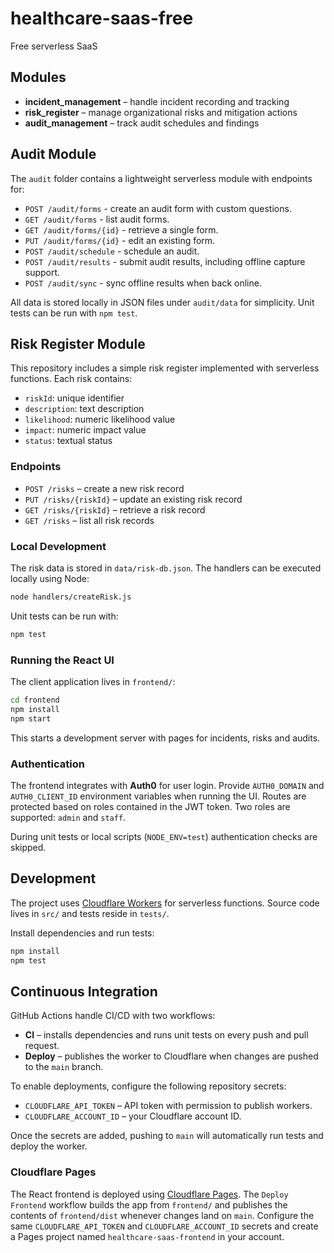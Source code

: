 # healthcare-saas-free

Free serverless SaaS 

## Modules

- **incident_management** – handle incident recording and tracking
- **risk_register** – manage organizational risks and mitigation actions
- **audit_management** – track audit schedules and findings

## Audit Module

The `audit` folder contains a lightweight serverless module with endpoints for:

* `POST /audit/forms` - create an audit form with custom questions.
* `GET /audit/forms` - list audit forms.
* `GET /audit/forms/{id}` - retrieve a single form.
* `PUT /audit/forms/{id}` - edit an existing form.
* `POST /audit/schedule` - schedule an audit.
* `POST /audit/results` - submit audit results, including offline capture support.
* `POST /audit/sync` - sync offline results when back online.

All data is stored locally in JSON files under `audit/data` for simplicity. Unit tests can be run with `npm test`.

## Risk Register Module

This repository includes a simple risk register implemented with serverless functions. Each risk contains:

- `riskId`: unique identifier
- `description`: text description
- `likelihood`: numeric likelihood value
- `impact`: numeric impact value
- `status`: textual status

### Endpoints

- `POST /risks` – create a new risk record
- `PUT /risks/{riskId}` – update an existing risk record
- `GET /risks/{riskId}` – retrieve a risk record
- `GET /risks` – list all risk records

### Local Development

The risk data is stored in `data/risk-db.json`. The handlers can be executed locally using Node:

```bash
node handlers/createRisk.js
```

Unit tests can be run with:

```bash
npm test
```

### Running the React UI

The client application lives in `frontend/`:

```bash
cd frontend
npm install
npm start
```
This starts a development server with pages for incidents, risks and audits.

### Authentication

The frontend integrates with **Auth0** for user login. Provide `AUTH0_DOMAIN` and
`AUTH0_CLIENT_ID` environment variables when running the UI. Routes are
protected based on roles contained in the JWT token. Two roles are supported:
`admin` and `staff`.

During unit tests or local scripts (`NODE_ENV=test`) authentication checks are
skipped.

## Development

The project uses [Cloudflare Workers](https://workers.cloudflare.com/) for serverless functions. Source code lives in `src/` and tests reside in `tests/`.

Install dependencies and run tests:

```bash
npm install
npm test
```

## Continuous Integration

GitHub Actions handle CI/CD with two workflows:

- **CI** – installs dependencies and runs unit tests on every push and pull request.
- **Deploy** – publishes the worker to Cloudflare when changes are pushed to the `main` branch.

To enable deployments, configure the following repository secrets:

- `CLOUDFLARE_API_TOKEN` – API token with permission to publish workers.
- `CLOUDFLARE_ACCOUNT_ID` – your Cloudflare account ID.

Once the secrets are added, pushing to `main` will automatically run tests and deploy the worker.

### Cloudflare Pages

The React frontend is deployed using [Cloudflare Pages](https://pages.cloudflare.com/). The
`Deploy Frontend` workflow builds the app from `frontend/` and publishes the contents of
`frontend/dist` whenever changes land on `main`. Configure the same `CLOUDFLARE_API_TOKEN`
and `CLOUDFLARE_ACCOUNT_ID` secrets and create a Pages project named
`healthcare-saas-frontend` in your account.
